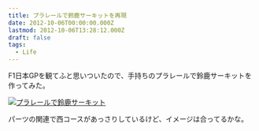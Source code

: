```yaml
---
title: プラレールで鈴鹿サーキットを再現
date: 2012-10-06T00:00:00.000Z
lastmod: 2012-10-06T13:28:12.000Z
draft: false
tags:
  - Life
---
```


F1日本GPを観てふと思いついたので、手持ちのプラレールで鈴鹿サーキットを作ってみた。

[![プラレールで鈴鹿サーキット](https://farm9.staticflickr.com/8041/8059311237_dd3500a59a_z.jpg "プラレールで鈴鹿サーキット")](http://www.flickr.com/photos/machu/8059311237/)

パーツの関連で西コースがあっさりしているけど、イメージは合ってるかな。
